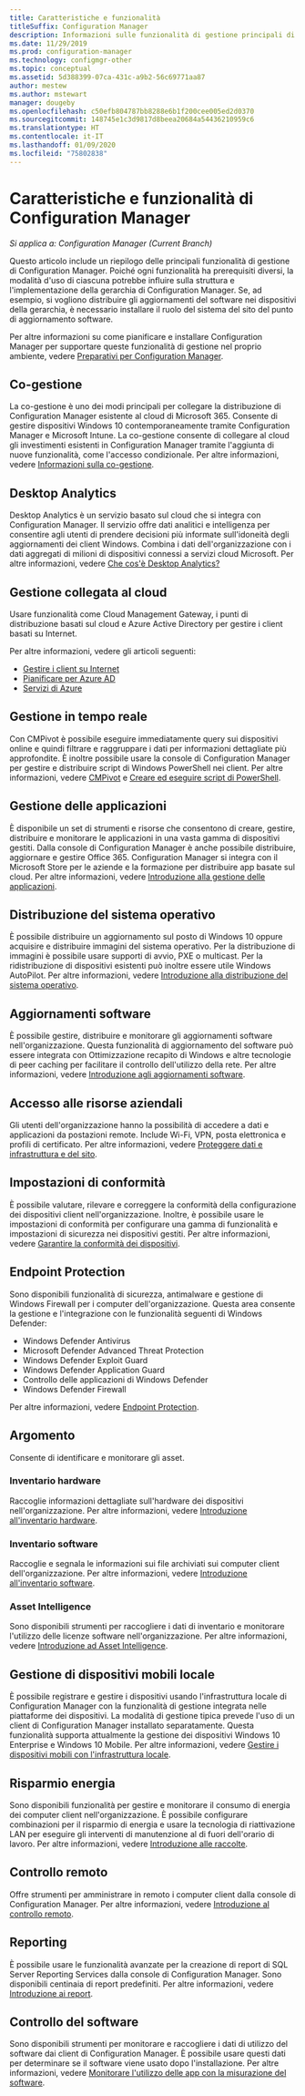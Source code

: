 ```yaml
---
title: Caratteristiche e funzionalità
titleSuffix: Configuration Manager
description: Informazioni sulle funzionalità di gestione principali di Configuration Manager.
ms.date: 11/29/2019
ms.prod: configuration-manager
ms.technology: configmgr-other
ms.topic: conceptual
ms.assetid: 5d388399-07ca-431c-a9b2-56c69771aa87
author: mestew
ms.author: mstewart
manager: dougeby
ms.openlocfilehash: c50efb804787bb8288e6b1f200cee005ed2d0370
ms.sourcegitcommit: 148745e1c3d9817d8beea20684a54436210959c6
ms.translationtype: HT
ms.contentlocale: it-IT
ms.lasthandoff: 01/09/2020
ms.locfileid: "75802838"
---
```

# <a name="features-and-capabilities-of-configuration-manager"></a>Caratteristiche e funzionalità di Configuration Manager

*Si applica a: Configuration Manager (Current Branch)*

Questo articolo include un riepilogo delle principali funzionalità di gestione di Configuration Manager. Poiché ogni funzionalità ha prerequisiti diversi, la modalità d'uso di ciascuna potrebbe influire sulla struttura e l'implementazione della gerarchia di Configuration Manager. Se, ad esempio, si vogliono distribuire gli aggiornamenti del software nei dispositivi della gerarchia, è necessario installare il ruolo del sistema del sito del punto di aggiornamento software.  

Per altre informazioni su come pianificare e installare Configuration Manager per supportare queste funzionalità di gestione nel proprio ambiente, vedere [Preparativi per Configuration Manager](/sccm/core/plan-design/get-ready).  

## <a name="co-management"></a>Co-gestione

La co-gestione è uno dei modi principali per collegare la distribuzione di Configuration Manager esistente al cloud di Microsoft 365. Consente di gestire dispositivi Windows 10 contemporaneamente tramite Configuration Manager e Microsoft Intune. La co-gestione consente di collegare al cloud gli investimenti esistenti in Configuration Manager tramite l'aggiunta di nuove funzionalità, come l'accesso condizionale. Per altre informazioni, vedere [Informazioni sulla co-gestione](/sccm/comanage/overview).

## <a name="desktop-analytics"></a>Desktop Analytics

Desktop Analytics è un servizio basato sul cloud che si integra con Configuration Manager. Il servizio offre dati analitici e intelligenza per consentire agli utenti di prendere decisioni più informate sull'idoneità degli aggiornamenti dei client Windows. Combina i dati dell'organizzazione con i dati aggregati di milioni di dispositivi connessi a servizi cloud Microsoft. Per altre informazioni, vedere [Che cos'è Desktop Analytics?](/configmgr/desktop-analytics/overview)

## <a name="cloud-attached-management"></a>Gestione collegata al cloud

Usare funzionalità come Cloud Management Gateway, i punti di distribuzione basati sul cloud e Azure Active Directory per gestire i client basati su Internet.

Per altre informazioni, vedere gli articoli seguenti:

- [Gestire i client su Internet](/sccm/core/clients/manage/manage-clients-internet)
- [Pianificare per Azure AD](/sccm/core/plan-design/security/plan-for-security#bkmk_planazuread)
- [Servizi di Azure](/sccm/core/servers/deploy/configure/azure-services-wizard)

## <a name="real-time-management"></a>Gestione in tempo reale

Con CMPivot è possibile eseguire immediatamente query sui dispositivi online e quindi filtrare e raggruppare i dati per informazioni dettagliate più approfondite. È inoltre possibile usare la console di Configuration Manager per gestire e distribuire script di Windows PowerShell nei client. Per altre informazioni, vedere [CMPivot](/sccm/core/servers/manage/cmpivot) e [Creare ed eseguire script di PowerShell](/sccm/apps/deploy-use/create-deploy-scripts).

## <a name="application-management"></a>Gestione delle applicazioni

È disponibile un set di strumenti e risorse che consentono di creare, gestire, distribuire e monitorare le applicazioni in una vasta gamma di dispositivi gestiti. Dalla console di Configuration Manager è anche possibile distribuire, aggiornare e gestire Office 365. Configuration Manager si integra con il Microsoft Store per le aziende e la formazione per distribuire app basate sul cloud. Per altre informazioni, vedere [Introduzione alla gestione delle applicazioni](/sccm/apps/understand/introduction-to-application-management).

## <a name="os-deployment"></a>Distribuzione del sistema operativo

È possibile distribuire un aggiornamento sul posto di Windows 10 oppure acquisire e distribuire immagini del sistema operativo. Per la distribuzione di immagini è possibile usare supporti di avvio, PXE o multicast. Per la ridistribuzione di dispositivi esistenti può inoltre essere utile Windows AutoPilot. Per altre informazioni, vedere [Introduzione alla distribuzione del sistema operativo](/sccm/osd/understand/introduction-to-operating-system-deployment).  

## <a name="software-updates"></a>Aggiornamenti software

È possibile gestire, distribuire e monitorare gli aggiornamenti software nell'organizzazione. Questa funzionalità di aggiornamento del software può essere integrata con Ottimizzazione recapito di Windows e altre tecnologie di peer caching per facilitare il controllo dell'utilizzo della rete. Per altre informazioni, vedere [Introduzione agli aggiornamenti software](/sccm/sum/understand/software-updates-introduction).  

## <a name="company-resource-access"></a>Accesso alle risorse aziendali

Gli utenti dell'organizzazione hanno la possibilità di accedere a dati e applicazioni da postazioni remote. Include Wi-Fi, VPN, posta elettronica e profili di certificato. Per altre informazioni, vedere [Proteggere dati e infrastruttura e del sito](/sccm/protect/understand/protect-data-and-site-infrastructure).

## <a name="compliance-settings"></a>Impostazioni di conformità

È possibile valutare, rilevare e correggere la conformità della configurazione dei dispositivi client nell'organizzazione. Inoltre, è possibile usare le impostazioni di conformità per configurare una gamma di funzionalità e impostazioni di sicurezza nei dispositivi gestiti. Per altre informazioni, vedere [Garantire la conformità dei dispositivi](/sccm/compliance/understand/ensure-device-compliance).  

## <a name="endpoint-protection"></a>Endpoint Protection

Sono disponibili funzionalità di sicurezza, antimalware e gestione di Windows Firewall per i computer dell'organizzazione. Questa area consente la gestione e l'integrazione con le funzionalità seguenti di Windows Defender:

- Windows Defender Antivirus
- Microsoft Defender Advanced Threat Protection
- Windows Defender Exploit Guard
- Windows Defender Application Guard
- Controllo delle applicazioni di Windows Defender
- Windows Defender Firewall

Per altre informazioni, vedere [Endpoint Protection](/sccm/protect/deploy-use/endpoint-protection).  

## <a name="inventory"></a>Argomento

Consente di identificare e monitorare gli asset.

### <a name="hardware-inventory"></a>Inventario hardware

Raccoglie informazioni dettagliate sull'hardware dei dispositivi nell'organizzazione. Per altre informazioni, vedere [Introduzione all'inventario hardware](/sccm/core/clients/manage/inventory/introduction-to-hardware-inventory).  

### <a name="software-inventory"></a>Inventario software

Raccoglie e segnala le informazioni sui file archiviati sui computer client dell'organizzazione. Per altre informazioni, vedere [Introduzione all'inventario software](/sccm/core/clients/manage/inventory/introduction-to-software-inventory).  

### <a name="asset-intelligence"></a>Asset Intelligence

Sono disponibili strumenti per raccogliere i dati di inventario e monitorare l'utilizzo delle licenze software nell'organizzazione. Per altre informazioni, vedere [Introduzione ad Asset Intelligence](/sccm/core/clients/manage/asset-intelligence/introduction-to-asset-intelligence).  

## <a name="on-premises-mobile-device-management"></a>Gestione di dispositivi mobili locale

È possibile registrare e gestire i dispositivi usando l'infrastruttura locale di Configuration Manager con la funzionalità di gestione integrata nelle piattaforme dei dispositivi. La modalità di gestione tipica prevede l'uso di un client di Configuration Manager installato separatamente. Questa funzionalità supporta attualmente la gestione dei dispositivi Windows 10 Enterprise e Windows 10 Mobile. Per altre informazioni, vedere [Gestire i dispositivi mobili con l'infrastruttura locale](/sccm/mdm/understand/manage-mobile-devices-with-on-premises-infrastructure).  

## <a name="power-management"></a>Risparmio energia

Sono disponibili funzionalità per gestire e monitorare il consumo di energia dei computer client nell'organizzazione. È possibile configurare combinazioni per il risparmio di energia e usare la tecnologia di riattivazione LAN per eseguire gli interventi di manutenzione al di fuori dell'orario di lavoro. Per altre informazioni, vedere [Introduzione alle raccolte](/sccm/core/clients/manage/power/introduction-to-power-management).  

## <a name="remote-control"></a>Controllo remoto

Offre strumenti per amministrare in remoto i computer client dalla console di Configuration Manager. Per altre informazioni, vedere [Introduzione al controllo remoto](/sccm/core/clients/manage/remote-control/introduction-to-remote-control).  

## <a name="reporting"></a>Reporting

È possibile usare le funzionalità avanzate per la creazione di report di SQL Server Reporting Services dalla console di Configuration Manager. Sono disponibili centinaia di report predefiniti. Per altre informazioni, vedere [Introduzione ai report](/sccm/core/servers/manage/introduction-to-reporting).  

## <a name="software-metering"></a>Controllo del software

Sono disponibili strumenti per monitorare e raccogliere i dati di utilizzo del software dai client di Configuration Manager. È possibile usare questi dati per determinare se il software viene usato dopo l'installazione. Per altre informazioni, vedere [Monitorare l'utilizzo delle app con la misurazione del software](/sccm/apps/deploy-use/monitor-app-usage-with-software-metering).  
